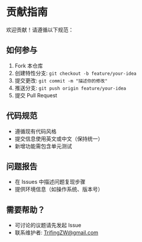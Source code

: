 # 贡献指南

欢迎贡献！请遵循以下规范：

## 如何参与
1. Fork 本仓库
2. 创建特性分支: `git checkout -b feature/your-idea`
3. 提交更改: `git commit -m "描述你的修改"`
4. 推送分支: `git push origin feature/your-idea`
5. 提交 Pull Request

## 代码规范
- 遵循现有代码风格
- 提交信息使用英文或中文（保持统一）
- 新增功能需包含单元测试

## 问题报告
- 在 Issues 中描述问题复现步骤
- 提供环境信息（如操作系统、版本号）

## 需要帮助？
- 可讨论的议题请先发起 Issue
- 联系维护者: TrifingZW@gmail.com
